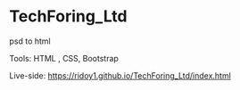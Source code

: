# TechForing_Ltd

psd to html

Tools: HTML , CSS, Bootstrap

Live-side: https://ridoy1.github.io/TechForing_Ltd/index.html
